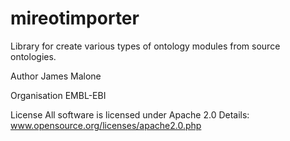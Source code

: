 # mireotimporter
Library for create various types of ontology modules from source ontologies.

Author
James Malone

Organisation
EMBL-EBI

License
All software is licensed under Apache 2.0
Details: www.opensource.org/licenses/apache2.0.php
